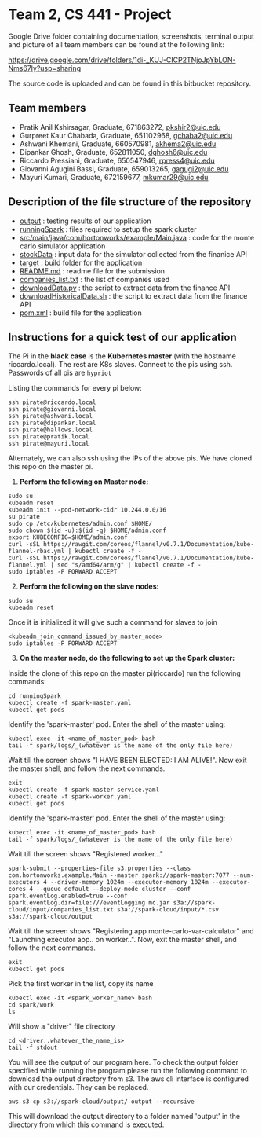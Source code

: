 Team 2, CS 441 - Project
========================

Google Drive folder containing documentation, screenshots, terminal output and picture of all team members can be found at the following link:

https://drive.google.com/drive/folders/1di-_KUJ-CICP2TNjoJpYbLON-Nms67ly?usp=sharing

The source code is uploaded and can be found in this bitbucket repository.

Team members
------------

* Pratik Anil Kshirsagar, Graduate, 671863272, pkshir2@uic.edu
* Gurpreet Kaur Chabada, Graduate, 651102968, gchaba2@uic.edu
* Ashwani Khemani, Graduate, 660570981, akhema2@uic.edu
* Dipankar Ghosh, Graduate, 652811050, dghosh6@uic.edu
* Riccardo Pressiani, Graduate, 650547946, rpress4@uic.edu
* Giovanni Agugini Bassi, Graduate, 659013265, gagugi2@uic.edu
* Mayuri Kumari, Graduate, 672159677, mkumar29@uic.edu 


Description of the file structure of the repository
---------------------------------------------------

* [output](output) : testing results of our application 
* [runningSpark](runningSpark) : files required to setup the spark cluster 
* [src/main/java/com/hortonworks/example/Main.java](src/main/java/com/hortonworks/example/Main.java) : code for the monte carlo simulator application 
* [stockData](stockData) :  input data for the simulator collected from the finanice API
* [target](target) :  build folder for the application 
* [README.md](README.md) : readme file for the submission 
* [companies_list.txt](companies_list.txt) : the list of companies used 
* [downloadData.py](downloadData.py) : the script to extract data from the finance API
* [downloadHistoricalData.sh](downloadHistoricalData.sh) : the script to extract data from the finance API
* [pom.xml](pom.xml) :  build file for the application 


Instructions for a quick test of our application
------------------------------------------------

The Pi in the **black case** is the **Kubernetes master** (with the hostname riccardo.local). The rest are K8s slaves.
Connect to the pis using ssh. Passwords of all pis are `hypriot`

Listing the commands for every pi below:

```
ssh pirate@riccardo.local
ssh pirate@giovanni.local
ssh pirate@ashwani.local
ssh pirate@dipankar.local
ssh pirate@hallows.local
ssh pirate@pratik.local
ssh pirate@mayuri.local
```

Alternately, we can also ssh using the IPs of the above pis.
We have cloned this repo on the master pi. 

1. **Perform the following on Master node:**
```
sudo su
kubeadm reset
kubeadm init --pod-network-cidr 10.244.0.0/16
su pirate
sudo cp /etc/kubernetes/admin.conf $HOME/
sudo chown $(id -u):$(id -g) $HOME/admin.conf
export KUBECONFIG=$HOME/admin.conf
curl -sSL https://rawgit.com/coreos/flannel/v0.7.1/Documentation/kube-flannel-rbac.yml | kubectl create -f -
curl -sSL https://rawgit.com/coreos/flannel/v0.7.1/Documentation/kube-flannel.yml | sed "s/amd64/arm/g" | kubectl create -f -
sudo iptables -P FORWARD ACCEPT
```

2. **Perform the following on the slave nodes:**
```
sudo su
kubeadm reset
```
Once it is initialized it will give such a command for slaves to join
```
<kubeadm_join_command_issued_by_master_node>
sudo iptables -P FORWARD ACCEPT
```
	
3. **On the master node, do the following to set up the Spark cluster:**
	
Inside the clone of this repo on the master pi(riccardo) run the following commands: 
```
cd runningSpark
kubectl create -f spark-master.yaml
kubectl get pods
```
Identify the 'spark-master' pod. Enter the shell of the master using:
```
kubectl exec -it <name_of_master_pod> bash
tail -f spark/logs/_(whatever is the name of the only file here)
```
Wait till the screen shows "I HAVE BEEN ELECTED: I AM ALIVE!". Now exit the master shell, and follow the next commands.
```
exit
kubectl create -f spark-master-service.yaml
kubectl create -f spark-worker.yaml
kubectl get pods
```
	
Identify the 'spark-master' pod. Enter the shell of the master using:
```	
kubectl exec -it <name_of_master_pod> bash
tail -f spark/logs/_(whatever is the name of the only file here)
```
Wait till the screen shows "Registered worker..."
	
`spark-submit --properties-file s3.properties --class com.hortonworks.example.Main --master spark://spark-master:7077 --num-executors 4 --driver-memory 1024m --executor-memory 1024m --executor-cores 4 --queue default --deploy-mode cluster --conf spark.eventLog.enabled=true --conf spark.eventLog.dir=file:///eventLogging mc.jar s3a://spark-cloud/input/companies_list.txt s3a://spark-cloud/input/*.csv s3a://spark-cloud/output`
	
Wait till the screen shows "Registering app monte-carlo-var-calculator" and "Launching executor app.. on worker..". Now, exit the master shell, and follow the next commands.
```
exit
kubectl get pods
```
Pick the first worker in the list, copy its name
```
kubectl exec -it <spark_worker_name> bash
cd spark/work
ls
```
	
Will show a "driver" file directory
```
cd <driver..whatever_the_name_is>
tail -f stdout
```
	
You will see the output of our program here.
To check the output folder specified while running the program please run the following command to download the output directory from s3. The aws cli interface is configured with our credentials. They can be replaced.
```
aws s3 cp s3://spark-cloud/output/ output --recursive
```
This will download the output directory to a folder named 'output' in the directory from which this command is executed.